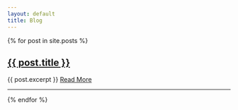 ```yaml
---
layout: default
title: Blog
---
```


<div class="posts">
  {% for post in site.posts %}
    <article class="post">
      <h1><a href="{{ site.baseurl }}{{ post.url }}">{{ post.title }}</a></h1>
      <div class="entry">
        {{ post.excerpt }} <a href="{{ site.baseurl }}{{ post.url }}" class="read-more">Read More</a>
      </div>
    </article><hr/>
  {% endfor %}
</div>
